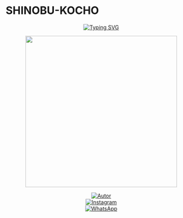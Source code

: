 # SHINOBU-KOCHO


<p align="center">
  <a href="https://github.com/ypsuke862">
    <img src="https://readme-typing-svg.demolab.com?font=Fira+Code&pause=1000&color=8A2BE2&center=true&vCenter=true&width=450&lines=𝗦𝗵𝗶𝗻𝗼𝗯𝘂+𝗕𝗼𝘁;©𝗣𝗼𝘄𝗲𝗿+𝗯𝘆+𝗗𝗮𝗻𝗼+𝘆+𝗕𝗼𝘁+𝗲𝗻+𝗱𝗲𝘀𝗮𝗿𝗿𝗼𝗹𝗹𝗼+𝘆+𝗱𝗲𝗷𝗮+𝘁𝘂+𝗲𝘀𝘁𝗿𝗲𝗹𝗹𝗶𝘁𝗮+✰" alt="Typing SVG" />
  </a>
</p>

<p align="center">
  <img src="https://i.postimg.cc/bJ9qC47R/portada.jpg" width="400px">
</p>

<div align="center">

[![Autor](https://img.shields.io/badge/Autor-Nino%20chan-181717?style=for-the-badge&logo=github&logoColor=white)](https://github.com/ypsuke862)  
[![Instagram](https://img.shields.io/badge/@kob_dano_nino-E4405F?style=for-the-badge&logo=instagram&logoColor=white)](https://instagram.com/kob_dano_nino)  
[![WhatsApp](https://img.shields.io/badge/WhatsApp-25D366?style=for-the-badge&logo=whatsapp&logoColor=white)](https://wa.me/529992042946)

</div>